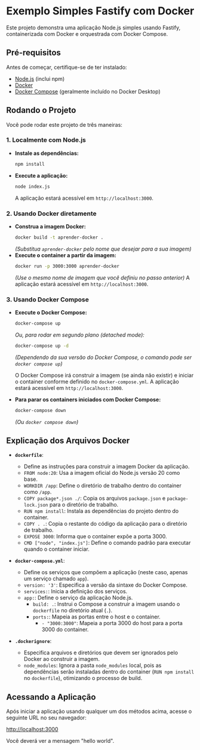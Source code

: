 # Exemplo Simples Fastify com Docker

Este projeto demonstra uma aplicação Node.js simples usando Fastify, containerizada com Docker e orquestrada com Docker Compose.

## Pré-requisitos

Antes de começar, certifique-se de ter instalado:

* [Node.js](https://nodejs.org/) (inclui npm)
* [Docker](https://www.docker.com/products/docker-desktop/)
* [Docker Compose](https://docs.docker.com/compose/install/) (geralmente incluído no Docker Desktop)

## Rodando o Projeto

Você pode rodar este projeto de três maneiras:

### 1. Localmente com Node.js

* **Instale as dependências:**
    ```bash
    npm install
    ```
* **Execute a aplicação:**
    ```bash
    node index.js
    ```
    A aplicação estará acessível em `http://localhost:3000`.

### 2. Usando Docker diretamente

* **Construa a imagem Docker:**
    ```bash
    docker build -t aprender-docker .
    ```
    *(Substitua `aprender-docker` pelo nome que desejar para a sua imagem)*
* **Execute o container a partir da imagem:**
    ```bash
    docker run -p 3000:3000 aprender-docker
    ```
    *(Use o mesmo nome de imagem que você definiu no passo anterior)*
    A aplicação estará acessível em `http://localhost:3000`.

### 3. Usando Docker Compose

* **Execute o Docker Compose:**
    ```bash
    docker-compose up
    ```
    *Ou, para rodar em segundo plano (detached mode):*
    ```bash
    docker-compose up -d
    ```
    *(Dependendo da sua versão do Docker Compose, o comando pode ser `docker compose up`)*

    O Docker Compose irá construir a imagem (se ainda não existir) e iniciar o container conforme definido no `docker-compose.yml`.
    A aplicação estará acessível em `http://localhost:3000`.

* **Para parar os containers iniciados com Docker Compose:**
    ```bash
    docker-compose down
    ```
    *(Ou `docker compose down`)*

## Explicação dos Arquivos Docker

* **`dockerfile`**:
    * Define as instruções para construir a imagem Docker da aplicação.
    * `FROM node:20`: Usa a imagem oficial do Node.js versão 20 como base.
    * `WORKDIR /app`: Define o diretório de trabalho dentro do container como `/app`.
    * `COPY package*.json ./`: Copia os arquivos `package.json` e `package-lock.json` para o diretório de trabalho.
    * `RUN npm install`: Instala as dependências do projeto dentro do container.
    * `COPY . .`: Copia o restante do código da aplicação para o diretório de trabalho.
    * `EXPOSE 3000`: Informa que o container expõe a porta 3000.
    * `CMD ["node", "index.js"]`: Define o comando padrão para executar quando o container iniciar.

* **`docker-compose.yml`**:
    * Define os serviços que compõem a aplicação (neste caso, apenas um serviço chamado `app`).
    * `version: '3'`: Especifica a versão da sintaxe do Docker Compose.
    * `services:`: Inicia a definição dos serviços.
    * `app:`: Define o serviço da aplicação Node.js.
        * `build: .`: Instrui o Compose a construir a imagem usando o `dockerfile` no diretório atual (`.`).
        * `ports:`: Mapeia as portas entre o host e o container.
            * `- "3000:3000"`: Mapeia a porta 3000 do host para a porta 3000 do container.

* **`.dockerignore`**:
    * Especifica arquivos e diretórios que devem ser ignorados pelo Docker ao construir a imagem.
    * `node_modules`: Ignora a pasta `node_modules` local, pois as dependências serão instaladas dentro do container (`RUN npm install` no `dockerfile`), otimizando o processo de build.

## Acessando a Aplicação

Após iniciar a aplicação usando qualquer um dos métodos acima, acesse o seguinte URL no seu navegador:

[http://localhost:3000](http://localhost:3000)

Você deverá ver a mensagem "hello world".